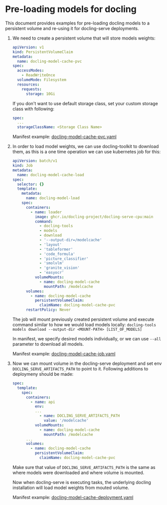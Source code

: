 # Pre-loading models for docling

This document provides examples for pre-loading docling models to a persistent volume and re-using it for docling-serve deployments.

1. We need to create a persistent volume that will store models weights:

    ```yaml
    apiVersion: v1
    kind: PersistentVolumeClaim
    metadata:
      name: docling-model-cache-pvc
    spec:
      accessModes:
        - ReadWriteOnce
      volumeMode: Filesystem
      resources:
        requests:
          storage: 10Gi
    ```

    If you don't want to use default storage class, set your custom storage class with following:

    ```yaml
    spec:
      ...
      storageClassName: <Storage Class Name>
    ```

    Manifest example: [docling-model-cache-pvc.yaml](./deploy-examples/docling-model-cache-pvc.yaml)

2. In order to load model weights, we can use docling-toolkit to download them, as this is a one time operation we can use kubernetes job for this:

    ```yaml
    apiVersion: batch/v1
    kind: Job
    metadata:
      name: docling-model-cache-load
    spec:
      selector: {}
      template:
        metadata:
          name: docling-model-load
        spec:
          containers:
            - name: loader
              image: ghcr.io/docling-project/docling-serve-cpu:main
              command:
                - docling-tools
                - models
                - download
                - '--output-dir=/modelcache'
                - 'layout'
                - 'tableformer'
                - 'code_formula'
                - 'picture_classifier'
                - 'smolvlm'
                - 'granite_vision'
                - 'easyocr'
              volumeMounts:
                - name: docling-model-cache
                  mountPath: /modelcache
          volumes:
            - name: docling-model-cache
              persistentVolumeClaim:
                claimName: docling-model-cache-pvc
          restartPolicy: Never
    ```

    The job will mount previously created persistent volume and execute command similar to how we would load models locally:
    `docling-tools models download --output-dir <MOUNT-PATH> [LIST_OF_MODELS]`

    In manifest, we specify desired models individually, or we can use `--all` parameter to download all models.

    Manifest example: [docling-model-cache-job.yaml](./deploy-examples/docling-model-cache-job.yaml)

3. Now we can mount volume in the docling-serve deployment and set env `DOCLING_SERVE_ARTIFACTS_PATH` to point to it.
    Following additions to deploymeny should be made:

    ```yaml
    spec:
      template:
        spec:
          containers:
            - name: api
              env:
              ...
                - name: DOCLING_SERVE_ARTIFACTS_PATH
                  value: '/modelcache'
              volumeMounts:
                - name: docling-model-cache
                  mountPath: /modelcache
          ...
          volumes:
            - name: docling-model-cache
              persistentVolumeClaim:
                claimName: docling-model-cache-pvc
    ```

    Make sure that value of `DOCLING_SERVE_ARTIFACTS_PATH` is the same as where models were downloaded and where volume is mounted.

    Now when docling-serve is executing tasks, the underlying docling installation will load model weights from mouted volume.

    Manifest example: [docling-model-cache-deployment.yaml](./deploy-examples/docling-model-cache-deployment.yaml)

